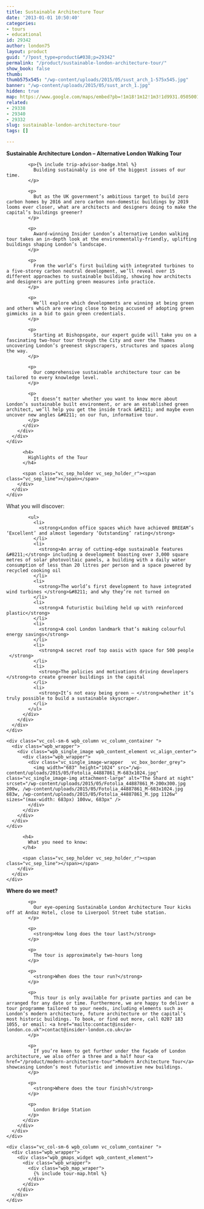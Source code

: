 ```yaml
---
title: Sustainable Architecture Tour
date: '2013-01-01 10:50:40'
categories:
- tours
- educational
id: 29342
author: london75
layout: product
guid: "/?post_type=product&#038;p=29342"
permalink: "/product/sustainable-london-architecture-tour/"
show_book: false
thumb: 
thumb575x545: "/wp-content/uploads/2015/05/sust_arch_1-575x545.jpg"
banner: "/wp-content/uploads/2015/05/sust_arch_1.jpg"
hidden: true
map: https://www.google.com/maps/embed?pb=!1m18!1m12!1m3!1d9931.050500110114!2d-0.08465288890512945!3d51.51757078640498!2m3!1f0!2f0!3f0!3m2!1i1024!2i768!4f13.1!3m3!1m2!1s0x48761cb289478319%3A0x419c4e2d44fdcfbe!2sAndaz+Liverpool+Street+London!5e0!3m2!1sen!2s!4v1431589113623
related:
- 29338
- 29340
- 29332
slug: sustainable-london-architecture-tour
tags: []

---
```

<section class="wpb\_row block vc\_row-fluid">

<div class="container">
  <div class="row">
    <div class="vc_col-sm-12 wpb_column vc_column_container ">
      <div class="wpb_wrapper">
        <div class="wpb_text_column wpb_content_element ">
          <div class="wpb_wrapper">
            <p>
              <strong>Sustainable Architecture London – Alternative London Walking Tour </strong>
            </p>

            <p>{% include trip-advisor-badge.html %}
              Building sustainably is one of the biggest issues of our time.
            </p>

            <p>
              But as the UK government’s ambitious target to build zero carbon homes by 2016 and zero carbon non-domestic buildings by 2019 looms ever closer, what are architects and designers doing to make the capital’s buildings greener?
            </p>

            <p>
              Award-winning Insider London’s alternative London walking tour takes an in-depth look at the environmentally-friendly, uplifting buildings shaping London’s landscape.
            </p>

            <p>
              From the world’s first building with integrated turbines to a five-storey carbon neutral development, we’ll reveal over 15 different approaches to sustainable building, showing how architects and designers are putting green measures into practice.
            </p>

            <p>
              We’ll explore which developments are winning at being green and others which are veering close to being accused of adopting green gimmicks in a bid to gain green credentials.
            </p>

            <p>
              Starting at Bishopsgate, our expert guide will take you on a fascinating two-hour tour through the City and over the Thames uncovering London’s greenest skyscrapers, structures and spaces along the way.
            </p>

            <p>
              Our comprehensive sustainable architecture tour can be tailored to every knowledge level.
            </p>

            <p>
              It doesn’t matter whether you want to know more about London’s sustainable built environment, or are an established green architect, we’ll help you get the inside track &#8211; and maybe even uncover new angles &#8211; on our fun, informative tour.
            </p>
          </div>
        </div>
      </div>
    </div>
  </div>
</div></section><section class="wpb\_row block vc\_row-fluid">

<div class="container">
  <div class="row">
    <div class="vc_col-sm-12 wpb_column vc_column_container ">
      <div class="wpb_wrapper">
        <div class="vc_separator wpb_content_element vc_separator_align_center vc_sep_width_100 vc_sep_pos_align_center vc_sep_color_grey">
          <span class="vc_sep_holder vc_sep_holder_l"><span class="vc_sep_line"></span></span>

          <h4>
            Highlights of the Tour
          </h4>

          <span class="vc_sep_holder vc_sep_holder_r"><span class="vc_sep_line"></span></span>
        </div>
      </div>
    </div>
  </div>
</div></section><section class="wpb\_row block vc\_row-fluid">

<div class="container">
  <div class="row">
    <div class="vc_col-sm-6 wpb_column vc_column_container ">
      <div class="wpb_wrapper">
        <div class="wpb_text_column wpb_content_element ">
          <div class="wpb_wrapper">
            <p>
              What you will discover:
            </p>

            <ul>
              <li>
                <strong>London office spaces which have achieved BREEAM’s ‘Excellent’ and almost legendary ‘Outstanding’ rating</strong>
              </li>
              <li>
                <strong>An array of cutting-edge sustainable features &#8211;</strong> including a development boasting over 3,000 square metres of solar photovoltaic panels, a building with a daily water consumption of less than 20 litres per person and a space powered by recycled cooking oil
              </li>
              <li>
                <strong>The world’s first development to have integrated wind turbines </strong>&#8211; and why they’re not turned on
              </li>
              <li>
                <strong>A futuristic building held up with reinforced plastic</strong>
              </li>
              <li>
                <strong>A cool London landmark that’s making colourful energy savings</strong>
              </li>
              <li>
                <strong>A secret roof top oasis with space for 500 people  </strong>
              </li>
              <li>
                <strong>The policies and motivations driving developers </strong>to create greener buildings in the capital
              </li>
              <li>
                <strong>It’s not easy being green – </strong>whether it’s truly possible to build a sustainable skyscraper.
              </li>
            </ul>
          </div>
        </div>
      </div>
    </div>

    <div class="vc_col-sm-6 wpb_column vc_column_container ">
      <div class="wpb_wrapper">
        <div class="wpb_single_image wpb_content_element vc_align_center">
          <div class="wpb_wrapper">
            <div class="vc_single_image-wrapper   vc_box_border_grey">
              <img width="683" height="1024" src="/wp-content/uploads/2015/05/Fotolia_44887861_M-683x1024.jpg" class="vc_single_image-img attachment-large" alt="The Shard at night" srcset="/wp-content/uploads/2015/05/Fotolia_44887861_M-200x300.jpg 200w, /wp-content/uploads/2015/05/Fotolia_44887861_M-683x1024.jpg 683w, /wp-content/uploads/2015/05/Fotolia_44887861_M.jpg 1126w" sizes="(max-width: 683px) 100vw, 683px" />
            </div>
          </div>
        </div>
      </div>
    </div>
  </div>
</div></section><section class="wpb\_row block vc\_row-fluid">

<div class="container">
  <div class="row">
    <div class="vc_col-sm-12 wpb_column vc_column_container ">
      <div class="wpb_wrapper">
        <div class="vc_separator wpb_content_element vc_separator_align_center vc_sep_width_100 vc_sep_pos_align_center vc_sep_color_grey">
          <span class="vc_sep_holder vc_sep_holder_l"><span class="vc_sep_line"></span></span>

          <h4>
            What you need to know:
          </h4>

          <span class="vc_sep_holder vc_sep_holder_r"><span class="vc_sep_line"></span></span>
        </div>
      </div>
    </div>
  </div>
</div></section><section class="wpb\_row block vc\_row-fluid">

<div class="container">
  <div class="row">
    <div class="vc_col-sm-6 wpb_column vc_column_container ">
      <div class="wpb_wrapper">
        <div class="wpb_text_column wpb_content_element ">
          <div class="wpb_wrapper">
            <p>
              <strong>Where do we meet?</strong>
            </p>

            <p>
              Our eye-opening Sustainable London Architecture Tour kicks off at Andaz Hotel, close to Liverpool Street tube station.
            </p>

            <p>
              <strong>How long does the tour last?</strong>
            </p>

            <p>
              The tour is approximately two-hours long
            </p>

            <p>
              <strong>When does the tour run?</strong>
            </p>

            <p>
              This tour is only available for private parties and can be arranged for any date or time. Furthermore, we are happy to deliver a tour programme tailored to your needs, including elements such as London’s modern architecture, future architecture or the capital’s most historic buildings. To book, or find out more, call 0207 183 1055, or email: <a href="mailto:contact@insider-london.co.uk">contact@insider-london.co.uk</a>
            </p>

            <p>
              If you’re keen to get further under the façade of London architecture, we also offer a three and a half hour <a href="/product/modern-architecture-tour">Modern Architecture Tour</a> showcasing London’s most futuristic and innovative new buildings.
            </p>

            <p>
              <strong>Where does the tour finish?</strong>
            </p>

            <p>
              London Bridge Station
            </p>
          </div>
        </div>
      </div>
    </div>

    <div class="vc_col-sm-6 wpb_column vc_column_container ">
      <div class="wpb_wrapper">
        <div class="wpb_gmaps_widget wpb_content_element">
          <div class="wpb_wrapper">
            <div class="wpb_map_wraper">
              {% include tour-map.html %}
            </div>
          </div>
        </div>
      </div>
    </div>
  </div>
</div></section>
